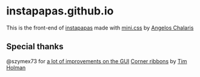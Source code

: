 # instapapas.github.io
This is the front-end of [instapapas](https://github.com/instapapas/instapapas) made with [mini.css](http://minicss.org) by [Angelos Chalaris](https://github.com/Chalarangelo)

## Special thanks
@szymex73 for [a lot of improvements on the GUI](https://github.com/instapapas/instapapas.github.io/commits?author=szymex73)
[Corner ribbons](https://github.com/tholman/github-corners) by [Tim Holman](http://tholman.com)
